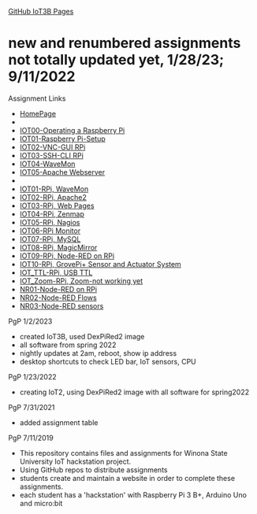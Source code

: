 <a href="https://eprof1.github.io/IOT3B/" target="_blank">GitHub IoT3B Pages</a>

# new and renumbered assignments not totally updated yet, 1/28/23; 9/11/2022

Assignment Links
* <a href="https://eprof1.github.io/IOT3B/HomePage.html" target="_blank">HomePage</a>
*
* <a href="https://eprof1.github.io/IOT3B/IOT00/IOT00.html" target="_blank">IOT00-Operating a Raspberry Pi</a>
* <a href="https://eprof1.github.io/IOT3B/IOT01/IOT01.html" target="_blank">IOT01-Raspberry Pi-Setup</a>
* <a href="https://eprof1.github.io/IOT3B/IOT02/IOT02.html" target="_blank">IOT02-VNC-GUI RPi</a>
* <a href="https://eprof1.github.io/IOT3B/IOT03/IOT03.html" target="_blank">IOT03-SSH-CLI RPi</a>
* <a href="https://eprof1.github.io/IOT3B/IOT04/IOT04.html" target="_blank">IOT04-WaveMon</a>
* <a href="https://eprof1.github.io/IOT3B/IOT05/IOT05.html" target="_blank">IOT05-Apache Webserver</a>
* 
* <a href="https://eprof1.github.io/IOT3B/IOT01/IOT01.html" target="_blank">IOT01-RPi, WaveMon</a>
* <a href="https://eprof1.github.io/IOT3B/IOT02/IOT02.html" target="_blank">IOT02-RPi, Apache2</a>
* <a href="https://eprof1.github.io/IOT3B/IOT03/IOT03.html" target="_blank">IOT03-RPi, Web Pages</a>
* <a href="https://eprof1.github.io/IOT3B/IOT04/IOT04.html" target="_blank">IOT04-RPi, Zenmap</a>
* <a href="https://eprof1.github.io/IOT3B/IOT05/IOT05.html" target="_blank">IOT05-RPi, Nagios</a>
* <a href="https://eprof1.github.io/IOT3B/IOT06/IOT06.html" target="_blank">IOT06-RPi Monitor</a>
* <a href="https://eprof1.github.io/IOT3B/IOT07/IOT07.html" target="_blank">IOT07-RPi, MySQL</a>
* <a href="https://eprof1.github.io/IOT3B/IOT08/IOT08.html" target="_blank">IOT08-RPi, MagicMirror </a>
* <a href="https://eprof1.github.io/IOT3B/IOT09/IOT09.html" target="_blank">IOT09-RPi, Node-RED on RPi</a>
* <a href="https://eprof1.github.io/IOT3B/IOT10/IOT10.html" target="_blank">IOT10-RPi, GrovePi+ Sensor and Actuator System</a>
* <a href="https://eprof1.github.io/IOT3B/IOTP_TTL/IOTP_TTL.html" target="_blank">IOT_TTL-RPi, USB TTL </a>
* <a href="https://eprof1.github.io/IOT3B/IOTP_Zoom/ZoomViaRPiChromiumBrowser_TerminalScreenShare.PNG" target="_blank">IOT_Zoom-RPi, Zoom-not working yet</a>
* <a href="https://eprof1.github.io/IOT3B/NR01/NR01.html" target="_blank">NR01-Node-RED on RPi</a>
* <a href="https://eprof1.github.io/IOT3B/NR02/NR02.html" target="_blank">NR02-Node-RED Flows</a>
* <a href="https://eprof1.github.io/IOT3B/NR03/NR03.html" target="_blank">NR03-Node-RED sensors</a>

PgP 1/2/2023
* created IoT3B, used DexPiRed2 image
* all software from spring 2022
* nightly updates at 2am, reboot, show ip address
* desktop shortcuts to check LED bar, IoT sensors, CPU


PgP 1/23/2022
 * creating IoT2, using DexPiRed2 image with all software for spring2022

PgP 7/31/2021
* added assignment table


PgP 7/11/2019
   * This repository contains files and assignments for Winona State University IoT hackstation project.
   * Using GitHub repos to distribute assignments
   * students create and maintain a website in order to complete these assignments.
   * each student has a 'hackstation' with Raspberry Pi 3 B+, Arduino Uno and micro:bit


